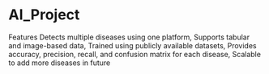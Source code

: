 # AI_Project
Features
Detects multiple diseases using one platform,
Supports tabular and image-based data,
Trained using publicly available datasets,
Provides accuracy, precision, recall, and confusion matrix for each disease,
Scalable to add more diseases in future

